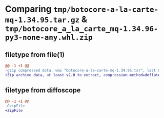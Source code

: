 # Comparing `tmp/botocore-a-la-carte-mq-1.34.95.tar.gz` & `tmp/botocore_a_la_carte_mq-1.34.96-py3-none-any.whl.zip`

## filetype from file(1)

```diff
@@ -1 +1 @@
-gzip compressed data, was "botocore-a-la-carte-mq-1.34.95.tar", last modified: Wed May  1 01:06:29 2024, max compression
+Zip archive data, at least v2.0 to extract, compression method=deflate
```

## filetype from diffoscope

```diff
@@ -1 +1 @@
-GzipFile
+ZipFile
```

